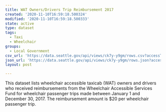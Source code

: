 ```yaml
---
title: WAT Owners/Drivers Trip Reimbursement 2017
created: '2020-11-10T16:59:18.500324'
modified: '2020-11-10T16:59:18.500333'
state: active
type: dataset
tags:
  - Taxi
  - Wheelchair
groups:
  - Local Government
csv_url: 'https://data.seattle.gov/api/views/ck7y-y9gm/rows.csv?accessType=DOWNLOAD'
json_url: 'https://data.seattle.gov/api/views/ck7y-y9gm/rows.json?accessType=DOWNLOAD'
layout: post

---
```

This dataset lists wheelchair accessible taxicab (WAT) owners and drivers who received reimbursements from the Wheelchair Accessible Services Fund for wheelchair passenger trips made between January 1 and December 30, 2017. The reimbursement amount is $20 per wheelchair passenger trip.
